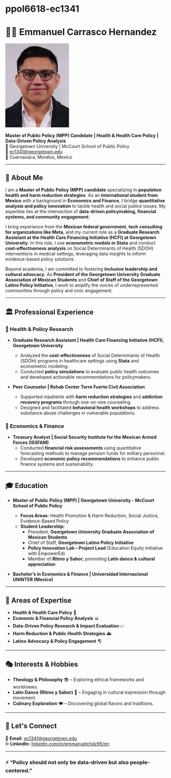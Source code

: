 # ppol6618-ec1341
# 👨‍🎓 Emmanuel Carrasco Hernandez

<img src="https://github.com/EmmanuelCHdz95/ppol6618-ec1341/blob/4580bbca8b694551ca23e46b27971babdd798186/portrait.jpg?raw=true" alt="Emmanuel Carrasco" width="200px">

**Master of Public Policy (MPP) Candidate | Health & Health Care Policy | Data-Driven Policy Analysis**  
📍 Georgetown University | McCourt School of Public Policy  
📧 ec1341@georgetown.edu  
🏡 Cuernavaca, Morelos, Mexico  

---

## 🔎 About Me

I am a **Master of Public Policy (MPP) candidate** specializing in **population health and harm reduction strategies**. As an **international student from Mexico** with a background in **Economics and Finance**, I bridge **quantitative analysis and policy innovation** to tackle health and social justice issues. My expertise lies at the intersection of **data-driven policymaking, financial systems, and community engagement**.

I bring experience from the **Mexican federal government**, **tech consulting for organizations like Meta**, and my current role as a **Graduate Research Assistant at the Health Care Financing Initiative (HCFI) at Georgetown University**. In this role, I use **econometric models in Stata** and conduct **cost-effectiveness analysis** on Social Determinants of Health (SDOH) interventions in medical settings, leveraging data insights to inform evidence-based policy solutions.

Beyond academia, I am committed to fostering **inclusive leadership and cultural advocacy**. As **President of the Georgetown University Graduate Association of Mexican Students** and **Chief of Staff of the Georgetown Latino Policy Initiative**, I work to amplify the voices of underrepresented communities through policy and civic engagement.

---

## 🏛️ Professional Experience

### 🔹 Health & Policy Research  
- **Graduate Research Assistant | Health Care Financing Initiative (HCFI), Georgetown University**  
  - Analyzed the **cost-effectiveness** of Social Determinants of Health (SDOH) programs in healthcare settings using **Stata** and econometric modeling.  
  - Conducted **policy simulations** to evaluate public health outcomes and developed actionable recommendations for policymakers.  

- **Peer Counselor | Rehab Center Torre Fuerte Civil Association**  
  - Supported inpatients with **harm reduction strategies** and **addiction recovery programs** through one-on-one counseling.  
  - Designed and facilitated **behavioral health workshops** to address substance abuse challenges in vulnerable populations.  

### 🔹 Economics & Finance  
- **Treasury Analyst | Social Security Institute for the Mexican Armed Forces (ISSFAM)**  
  - Conducted **financial risk assessments** using quantitative forecasting methods to manage pension funds for military personnel.  
  - Developed **economic policy recommendations** to enhance public finance systems and sustainability.  

---

## 🎓 Education  

- **Master of Public Policy (MPP) | Georgetown University - McCourt School of Public Policy**  
  - **Focus Areas:** Health Promotion & Harm Reduction, Social Justice, Evidence-Based Policy  
  - **Student Leadership:**  
    - President, **Georgetown University Graduate Association of Mexican Students**  
    - Chief of Staff, **Georgetown Latino Policy Initiative**  
    - **Policy Innovation Lab – Project Lead** (Education Equity Initiative with EmpowerEd)  
    - Member of **Ritmo y Sabor**, promoting **Latin dance & cultural appreciation**  

- **Bachelor’s in Economics & Finance | Universidad Internacional UNINTER (Mexico)**  

---

## 📌 Areas of Expertise  

- **Health & Health Care Policy** 🏥  
- **Economic & Financial Policy Analysis** 📊  
- **Data-Driven Policy Research & Impact Evaluation** 📈  
- **Harm Reduction & Public Health Strategies** 🚑  
- **Latino Advocacy & Policy Engagement** 🌎  

---

## 🎭 Interests & Hobbies  

- **Theology & Philosophy** 📚 – Exploring ethical frameworks and worldviews.  
- **Latin Dance (Ritmo y Sabor)** 💃 – Engaging in cultural expression through movement.  
- **Culinary Exploration** 🍽️ – Discovering global flavors and traditions.  

---

## 🔗 Let's Connect  

📧 **Email:** [ec1341@georgetown.edu](mailto:ec1341@georgetown.edu)  
🌐 **LinkedIn:** [linkedin.com/in/emmanuelchdz95/en](https://www.linkedin.com/in/emmanuelchdz95/en)  

---

### ⚡ “Policy should not only be data-driven but also people-centered.”


